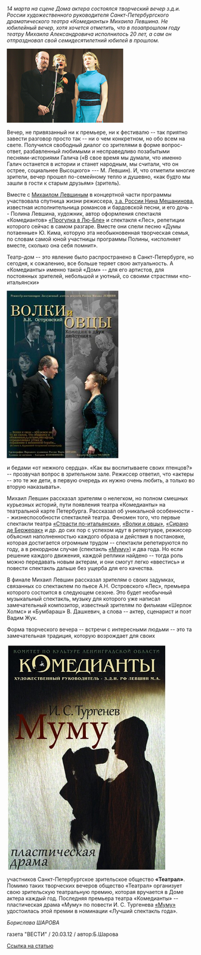 _14 марта на сцене Дома актера состоялся творческий вечер з.д.и. России художественного руководителя Санкт-Петербургского драматического театра «Комедианты» Михаила Левшина. Не юбилейный вечер, хотя хочется отметить, что в позапрошлом году театру Михаила Александровича исполнилось 20 лет, а сам он отпраздновал свой семидесятилетний юбилей в прошлом._


![](image-01.jpg)


Вечер, не привязанный ни к премьере, ни к фестивалю -- так приятно завести разговор просто так -- ни о чем конкретном, но обо всем на свете. Получился свободный диалог со зрителями в форме вопрос-ответ, разбавленный любимыми и несправедливо позабытыми песнями-историями Галича («В свое время мы думали, что именно Галич останется в истории и станет народным, мы считали, что он острее, социальнее Высоцкого» --- М. Левшин). И, что отметили многие зрители, вечер прошел по-семейному тепло и душевно, «как будто мы зашли в гости к старым друзьям» (зритель).


Вместе с [Михаилом Левшиным][0] в концертной части программы участвовала спутница жизни режиссера, [з.а. России Нина Мещанинова][1], известная исполнительница романсов и бардовской песни, и его дочь -- Полина Левшина, художник, автор оформления спектакля «Комедиантов» [«Прогулка в Лю-Бле»][2] и спектакля «Лес», репетиции которого сейчас в самом разгаре. Вместе они спели песню «Думы потаенные» Ю. Кима, которую эта необыкновенная творческая семья, по словам самой юной участницы программы Полины, «исполняет вместе, сколько она себя помнит».


Театр-дом -- это явление было распространено в Санкт-Петербурге, но сегодня, к сожалению, все больше теряет свою актуальность. А «Комедианты» именно такой «Дом» -- для его артистов, для постоянных зрителей, небольшой и уютный, со своими страстями «по-итальянски»


[
![](../../performance/volki-i-ovtsy/poster.jpg)
][3]


и бедами «от нежного сердца». «Как вы воспитываете своих птенцов?» -- прозвучал вопрос в зрительном зале. Режиссер ответил, что «актеры -- это те же дети, в первую очередь их нужно очень любить, а только во вторую наказывать».


Михаил Левшин рассказал зрителям о нелегком, но полном смешных курьезных историй, пути появления театра «Комедианты» на театральной карте Петербурга. Рассказал об уникальной особенности -- жизнеспособности спектаклей театра. Феномен того, что первые спектакли театра [«Страсти по-итальянски»][4], [«Волки и овцы»][3], [«Сирано де Бержерак»][5] и др. до сих пор с успехом идут в репертуаре, режиссер объяснил наполненностью каждого образа и действия в постановке, которая достигается огромным трудом -- спектакли репетируются по году, а в рекордном случае (спектакль [«Муму»][6]) и два года. Но если решение каждого движения, каждой реплики найдено -- тогда роль можно передавать новым актерам, и они смогут легко «ввестись» и повести спектакль дальше без ущерба для его качества.


В финале Михаил Левшин рассказал зрителям о своих задумках, связанных со спектаклем по пьесе А.Н. Островского «Лес», премьера которого состоится в следующем сезоне. Это будет необычный музыкальный спектакль, музыку для которого уже написал замечательный композитор, известный зрителям по фильмам «Шерлок Холмс» и «Бумбараш» В. Дашкевич, а слова -- актер, сценарист и поэт Вадим Жук.


Форма творческого вечера -- встречи с интересными людьми -- это та замечательная традиция, которую возрождает для своих


[
![](../k-otkrytiyu-novogo-sezona/image-02.jpg)
][6]


участников Санкт-Петербургское зрительское общество **«Театрал»**. Помимо таких творческих вечеров общество «Театрал» организует свою зрительскую театральную премию, которая вручается в Доме актера каждый год. Последняя премьера театра «Комедианты» -- пластическая драма «Муму» по повести И. С. Тургенева [«Муму»][6] удостоилась этой премии в номинации «Лучший спектакль года».


_Борислава ШАРОВА_


газета "ВЕСТИ" / 20.03.12 / автор:Б.Шарова


[Ссылка на статью][7]

[0]: ../../person/mikhail-levshin "Михаил Левшин"
[1]: ../../person/nina-meschaninova "Нина Мещанинова"
[2]: ../../performance/progulka-v-lyu-blyo "Прогулка в Лю-Блё"
[3]: ../../performance/volki-i-ovtsy "Волки и овцы"
[4]: ../../performance/strasti-po-italyanski "Страсти по-итальянски"
[5]: ../../performance/sirano-de-berzherak "Сирано де Бержерак"
[6]: ../../performance/krepostnaya-lyubov-mumu "Крепостная любовь (Муму)"
[7]: http://www.vesty.spb.ru/modules.php?name=News&file=article&sid=23864